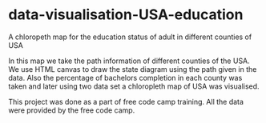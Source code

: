 # data-visualisation-USA-education
A chloropeth map for the education status of adult in different counties of USA



In this map we take the path information of different counties of the USA. We use HTML canvas to draw the state diagram using the path given in the data. Also the percentage of bachelors completion in each county was taken and later using two data set a chloropleth map of USA was visualised. 

This project was done as a part of free code camp training. All the data were provided by the free code camp.
